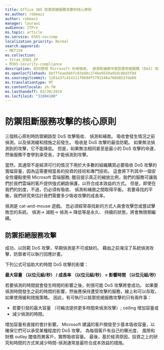 ```yaml
---
title: Office 365 防禦拒絕服務攻擊的核心原則
ms.author: robmazz
author: robmazz
manager: laurawi
audience: ITPro
ms.topic: article
ms.service: O365-seccomp
localization_priority: Normal
search.appverid:
- MET150
ms.collection:
- Strat_O365_IP
- M365-security-compliance
description: 如何使用 Microsoft 利用吸收、 偵測和補救中其防禦拒絕服務 (DoS) 攻擊的核心原則。
ms.openlocfilehash: bbfffeaeb66fc83e80c274be9550a95dc8bd3f0d
ms.sourcegitcommit: 1261a37c414111f869df5791548a768d853fda60
ms.translationtype: MT
ms.contentlocale: zh-TW
ms.lasthandoff: 03/30/2019
ms.locfileid: "31004100"
---
```

# <a name="core-principles-of-defense-against-denial-of-service-attacks"></a>防禦阻斷服務攻擊的核心原則

三個核心原則時防禦網路型 DoS 攻擊吸收、 偵測和補救。
吸收會發生情況之前偵測，以及偵測緩和措施之前發生。 吸收是 DoS 攻擊的最佳防範。 如果無法偵測到的攻擊，它不能降低。 但是，如果無法相同甚至是最小的 DoS 攻擊的命運，然後服務不會學到承受長，才能偵測到攻擊。

當然，其通常不是經濟可行的情況下用於大多數的組織購買必要吸收 DoS 攻擊的寬幅容量，因為這需要相當長的投資的技術和專門技術。 這會將下列其中一個安全性優點使用 Microsoft 雲端服務; 醒目提示真正的縮放比例，我們的服務可讓我們於我們雲端的客戶提供強式網路保護，以符合成本效益的方式。 但是，即使在我們的刻度，不過，仍必須有吸收、 偵測和補救之間取得平衡。 若要尋找的平衡，我們研究來估計我們需要多少吸收攻擊的成長率。

偵測是 cat-and-mouse 遊戲。 您必須經常尋找新的方式人員會攻擊您或嘗試擊敗您的系統。 偵測-> 減輕-> 偵測-> 降低等是永久、 持續的狀態，將會無限期繼續。

## <a name="defending-against-dos-attacks"></a>防禦拒絕服務攻擊

成功，以防範 DoS 攻擊，早期偵測是不可或缺的。 藉由之前淹沒了系統偵測攻擊，防禦者可以執行回應計畫。

下列公式可協助大約時間 DoS 攻擊的影響：

   **最大容量 （以位元組/秒） / 成長率 （以位元組/秒） = 影響時間 （以位元組/秒）**

若要偵測的時間就會發生時間的影響之後，則很可能 DoS 攻擊將會成功。 如果要偵測時間發生之前的時間的影響，然後應保持遭受攻擊的服務，線上和可以存取，如果使用緩和措施策略。 因此，有可執行以抵禦拒絕服務攻擊的只有兩件事：
- 若要引發的最大容量 （可輪流提供更多時間來偵測攻擊）; ceiling 增加容量或
- 減少偵測的時間。

增加容量有直接的會計影響。 Microsoft 建議的客戶開發至少基本吸收容量，以確保它們可以承受某種程度的 DoS 攻擊。 為每個客戶有自己的曝光度、 風險和財務 outlay 閾值而異客戶，實際吸收容量。 最後，基於經濟原因，投資之上的研究和時間的方式來減少時間-偵測通常是最符合成本效益的措施。
